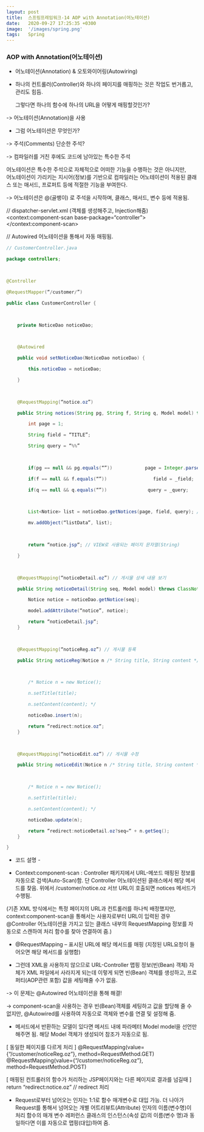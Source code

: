 ```yaml
---
layout: post
title:  스프링프레임워크-14 AOP with Annotation(어노테이션)
date:   2020-09-27 17:25:35 +0300
image:  '/images/spring.png'
tags:   Spring
---
```


### AOP with Annotation(어노테이션)

 

* 어노테이션(Annotation) & 오토와이어링(Autowiring)<br/>

 

 - 하나의 컨트롤러(Controller)와 하나의 페이지를 매핑하는 것은 작업도 번거롭고, 관리도 힘듬.<br/>

   그렇다면 하나의 함수에 하나의 URL을 어떻게 매핑할것인가?<br/>

  -> 어노테이션(Annotation)을 사용<br/>

 

 - 그럼 어노테이션은 무엇인가?<br/>

  -> 주석(Comments) 단순한 주석?<br/>

  -> 컴파일러를 거친 후에도 코드에 남아있는 특수한 주석<br/>

 

 어노테이션은 특수한 주석으로 자체적으로 어떠한 기능을 수행하는 것은 아니지만,<br/> 어노테이션이 가리키는 지시어(정보)를 기반으로 컴파일러는 어노테이션이 적용된 클래스 또는 매서드, 프로퍼트 등에 적절한 기능을 부여한다.<br/>

 

  -> 어노테이션은 @(골뱅이) 로 주석을 시작하며, 클래스, 매서드, 변수 등에 적용됨.<br/>

 

// dispatcher-servlet.xml (객체를 생성해주고, Injection해줌)
<context:component-scan base-package=“controller”></context:component-scan>

<bean name=“noticeDao” class=“dao.NoticeDao”> // Autowired 어노테이션을 통해서 자동 매핑됨.

 
```java
// CustomerController.java

package controllers;

 

@Controller

@RequestMapper(“/customer/”)

public class CustomerController {

 

    private NoticeDao noticeDao;

 

    @Autowired

    public void setNoticeDao(NoticeDao noticeDao) {

        this.noticeDao = noticeDao;

    }

 

    @RequestMapping(“notice.oz”)

    public String notices(String pg, String f, String q, Model model) throws ClassNotFoundException {

        int page = 1;

        String field = “TITLE”;

        String query = “%%”

 

        if(pg == null && pg.equals(“”))            page = Integer.parseInt(pg);

        if(f == null && f.equals(“”))                 field = _field;

        if(q == null && q.equals(“”))               query = _query;

 

        List<Notice> list = noticeDao.getNotices(page, field, query); // 페이지번호, 검색항목, 검색어

        mv.addObject(“listData”, list);

 

        return “notice.jsp“; // VIEW로 사용되는 페이지 문자열(String)

    }

 

    @RequestMapping(“noticeDetail.oz”) // 게시물 상세 내용 보기

    public String noticeDetail(String seq, Model model) throws ClassNotFoundException {

        Notice notice = noticeDao.getNotice(seq);

        model.addAttribute(“notice”, notice);

        return “noticeDetail.jsp“;
    }

 

    @RequestMapping(“noticeReg.oz”) // 게시물 등록

    public String noticeReg(Notice n /* String title, String content */) throws ClassNotFoundException {

       

        /* Notice n = new Notice();

        n.setTitle(title);

        n.setContent(content); */

        noticeDao.insert(n);

        return “redirect:notice.oz“;
    }

 

    @RequestMapping(“noticeEdit.oz”) // 게시물 수정

    public String noticeEdit(Notice n /* String title, String content */) throws ClassNotFoundException {

       

        /* Notice n = new Notice();

        n.setTitle(title);

        n.setContent(content); */

        noticeDao.update(n);       

        return “redirect:noticeDetail.oz?seq=“ + n.getSeq();
    }

}

```

 - 코드 설명 -

 

 * Context:component-scan : Controller 패키지에서 URL-메쏘드 매핑된 정보를 자동으로 검색(Auto-Scan)함. 단 Controller 어노테이션된 클래스에서 해당 메서드를 찾음. 위에서 /customer/notice.oz 서브 URL이 호출되면 notices 메서드가 수행됨.

(기존 XML 방식에서는 특정 페이지의 URL과 컨트롤러를 하나씩 배정했지만, context:component-scan을 통해서는 사용자로부터 URL이 입력된 경우 @Controller 어노테이션을 가지고 있는 클래스 내부의 RequestMapping 정보를 자동으로 스캔하여 처리 함수를 찾아 연결하여 줌.)

 

 * @RequestMapping – 표시된 URL에 해당 메서드를 매핑 (지정된 URL요청이 들어오면 해당 메서드를 실행함)


 * 그런데 XML을 사용하지 않으므로 URL-Controller 맵핑 정보(빈(Bean) 객체) 자체가 XML 파일에서 사라지게 되는데 이렇게 되면 빈(Bean) 객체를 생성하고, 프로퍼티(AOP관련 포함) 값을 세팅해줄 수가 없음.

 -> 이 문제는 @Autowired 어노테이션을 통해 해결! 

 -> component-scan을 사용하는 경우 빈(Bean)객체를 세팅하고 값을 할당해 줄 수 없지만, @Autowired를 사용하여 자동으로 객체와 변수를 연결 및 설정해 줌.

 * 메서드에서 반환하는 모델이 있다면 메서드 내에 파라메터 Model model을 선언만 해주면 됨. 해당 Model 객체가 생성되어 참조가 자동으로 됨.

[ 동일한 페이지를 다르게 처리 ]
@RequestMapping(value={“/customer/noticeReg.oz”}, method=RequestMethod.GET)
@RequestMapping(value={“/customer/noticeReg.oz”}, method=RequestMethod.POST)
 

[ 매핑된 컨트롤러의 함수가 처리하는 JSP페이지와는 다른 페이지로 결과를 넘길때 ]
return “redirect:notice.oz” // redirect 처리
 

 * Request로부터 넘어오는 인자는 1:1로 함수 매개변수로 대입 가능. 더 나아가 Request를 통해서 넘어오는 개별 어트리뷰트(Attribute) 인자의 이름(변수명)이 처리 함수의 매개 변수 레퍼런스 클래스의 인스턴스(속성 값)의 이름(변수 명)과 동일하다면 이를 자동으로 맵핑(대입)하여 줌.

 


